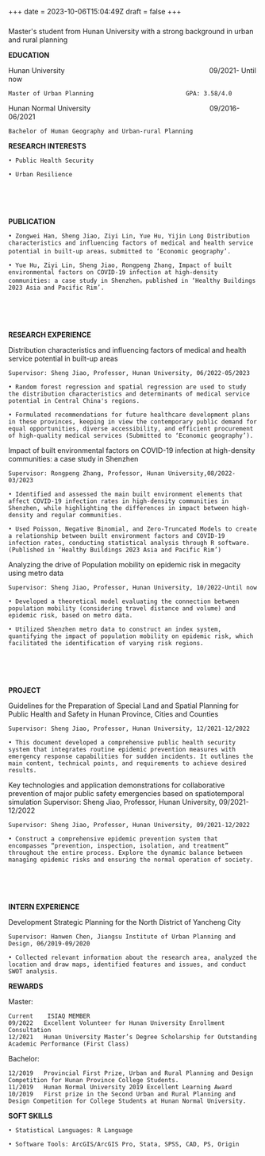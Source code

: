 +++
date = 2023-10-06T15:04:49Z
draft = false
+++


### 
Master's student from Hunan University with a strong background in urban and rural planning
  
**EDUCATION**

Hunan University &nbsp;&nbsp;&nbsp;&nbsp;&nbsp;&nbsp;&nbsp;&nbsp;&nbsp;&nbsp;&nbsp;&nbsp;&nbsp;&nbsp;&nbsp;&nbsp;&nbsp;&nbsp;&nbsp;&nbsp;&nbsp;&nbsp;&nbsp;&nbsp;&nbsp;&nbsp;&nbsp;&nbsp;&nbsp;&nbsp;&nbsp;&nbsp;&nbsp;&nbsp;&nbsp;&nbsp;&nbsp;&nbsp;&nbsp;&nbsp;&nbsp;&nbsp;&nbsp;&nbsp;&nbsp;&nbsp;&nbsp;&nbsp;&nbsp;&nbsp;&nbsp;&nbsp;&nbsp;&nbsp;&nbsp;&nbsp;&nbsp;&nbsp;&nbsp;&nbsp;&nbsp;&nbsp;&nbsp;&nbsp;&nbsp;&nbsp;&nbsp;&nbsp;&nbsp;&nbsp;&nbsp;&nbsp;&nbsp;09/2021- Until now

	Master of Urban Planning                          GPA: 3.58/4.0

Hunan Normal University &nbsp;&nbsp;&nbsp;&nbsp;&nbsp;&nbsp;&nbsp;&nbsp;&nbsp;&nbsp;&nbsp;&nbsp;&nbsp;&nbsp;&nbsp;&nbsp;&nbsp;&nbsp;&nbsp;&nbsp;&nbsp;&nbsp;&nbsp;&nbsp;&nbsp;&nbsp;&nbsp;&nbsp;&nbsp;&nbsp;&nbsp;&nbsp;&nbsp;&nbsp;&nbsp;&nbsp;&nbsp;&nbsp;&nbsp;&nbsp;&nbsp;&nbsp;&nbsp;&nbsp;&nbsp;&nbsp;&nbsp;&nbsp;&nbsp;&nbsp;&nbsp;&nbsp;&nbsp;&nbsp;&nbsp;&nbsp;&nbsp;&nbsp;&nbsp;&nbsp;09/2016- 06/2021

	Bachelor of Human Geography and Urban-rural Planning


  
**RESEARCH INTERESTS**


	• Public Health Security

	• Urban Resilience
<br><br><br>

**PUBLICATION**

	• Zongwei Han, Sheng Jiao, Ziyi Lin, Yue Hu, Yijin Long Distribution characteristics and influencing factors of medical and health service potential in built-up areas，submitted to ‘Economic geography’.

	• Yue Hu, Ziyi Lin, Sheng Jiao, Rongpeng Zhang, Impact of built environmental factors on COVID-19 infection at high-density communities: a case study in Shenzhen，published in ‘Healthy Buildings 2023 Asia and Pacific Rim’.
<br><br><br>

**RESEARCH EXPERIENCE**

Distribution characteristics and influencing factors of medical and health service potential in built-up areas

	Supervisor: Sheng Jiao, Professor, Hunan University, 06/2022-05/2023

	• Random forest regression and spatial regression are used to study the distribution characteristics and determinants of medical service potential in Central China's regions.

	• Formulated recommendations for future healthcare development plans in these provinces, keeping in view the contemporary public demand for equal opportunities, diverse accessibility, and efficient procurement of high-quality medical services (Submitted to ‘Economic geography’).

Impact of built environmental factors on COVID-19 infection at high-density communities: a case study in Shenzhen

	Supervisor: Rongpeng Zhang, Professor, Hunan University,08/2022-03/2023

	• Identified and assessed the main built environment elements that affect COVID-19 infection rates in high-density communities in Shenzhen, while highlighting the differences in impact between high-density and regular communities. 
	
	• Used Poisson, Negative Binomial, and Zero-Truncated Models to create a relationship between built environment factors and COVID-19 infection rates, conducting statistical analysis through R software. (Published in ‘Healthy Buildings 2023 Asia and Pacific Rim’)

Analyzing the drive of Population mobility on epidemic risk in megacity using metro data

	Supervisor: Sheng Jiao, Professor, Hunan University, 10/2022-Until now

	• Developed a theoretical model evaluating the connection between population mobility (considering travel distance and volume) and epidemic risk, based on metro data. 

	• Utilized Shenzhen metro data to construct an index system, quantifying the impact of population mobility on epidemic risk, which facilitated the identification of varying risk regions.
<br><br><br>

**PROJECT**

Guidelines for the Preparation of Special Land and Spatial Planning for Public Health and Safety in Hunan Province, Cities and Counties

	Supervisor: Sheng Jiao, Professor, Hunan University, 12/2021-12/2022

	• This document developed a comprehensive public health security system that integrates routine epidemic prevention measures with emergency response capabilities for sudden incidents. It outlines the main content, technical points, and requirements to achieve desired results.

Key technologies and application demonstrations for collaborative prevention of major public safety emergencies based on spatiotemporal simulation
Supervisor: Sheng Jiao, Professor, Hunan University, 09/2021-12/2022

	Supervisor: Sheng Jiao, Professor, Hunan University, 09/2021-12/2022

	• Construct a comprehensive epidemic prevention system that encompasses “prevention, inspection, isolation, and treatment” throughout the entire process. Explore the dynamic balance between managing epidemic risks and ensuring the normal operation of society.
<br><br><br>

**INTERN EXPERIENCE**

Development Strategic Planning for the North District of Yancheng City  
	
	Supervisor: Hanwen Chen, Jiangsu Institute of Urban Planning and Design, 06/2019-09/2020

	• Collected relevant information about the research area, analyzed the location and draw maps, identified features and issues, and conduct SWOT analysis.

**REWARDS**

Master: 

	Current    ISIAQ MEMBER
	09/2022   Excellent Volunteer for Hunan University Enrollment Consultation 
	12/2021   Hunan University Master’s Degree Scholarship for Outstanding Academic Performance (First Class)

Bachelor:	

	12/2019   Provincial First Prize, Urban and Rural Planning and Design Competition for Hunan Province College Students.
	11/2019   Hunan Normal University 2019 Excellent Learning Award
	10/2019   First prize in the Second Urban and Rural Planning and Design Competition for College Students at Hunan Normal University.

**SOFT SKILLS**

	• Statistical Languages: R Language

	• Software Tools: ArcGIS/ArcGIS Pro, Stata, SPSS, CAD, PS, Origin



















  

